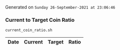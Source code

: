 Generated on `Sunday 26-September-2021 at 23:06:46`

### Current to Target Coin Ratio
`current_coin_ratio.sh`

Date|Current|Target|Ratio
---|---|---|---
